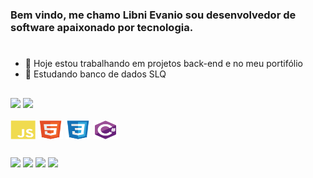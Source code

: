 ### Bem vindo, me chamo Libni Evanio sou desenvolvedor de software apaixonado por tecnologia.
#
- 🔭 Hoje estou trabalhando em projetos back-end e no meu portifólio
- 🌱 Estudando banco de dados SLQ


##
<div style="display: incline_block">

  <img height="180em" src="https://github-readme-stats.vercel.app/api?username=anuraghazra&show_icons=true&theme=dark">
  <img height="180em" src="https://github-readme-stats.vercel.app/api/top-langs/?username=anuraghazra&layout=compact&theme=dark" >
</div>
<div style="display: inline_block"><br>
  <img align="center" alt="Libni-Js" height="30" width="40" src="https://raw.githubusercontent.com/devicons/devicon/master/icons/javascript/javascript-plain.svg">
  <img align="center" alt="Libni-HTML" height="30" width="40" src="https://raw.githubusercontent.com/devicons/devicon/master/icons/html5/html5-original.svg">
  <img align="center" alt="Libni-CSS" height="30" width="40" src="https://raw.githubusercontent.com/devicons/devicon/master/icons/css3/css3-original.svg">
  <img align="center" alt="Libni-Csharp" height="30" width="40" src="https://raw.githubusercontent.com/devicons/devicon/master/icons/csharp/csharp-original.svg">
</div>

##

<div> 

  <a href="https://instagram.com/libnievanio" target="_blank"><img src="https://img.shields.io/badge/-Instagram-%23E4405F?style=for-the-badge&logo=instagram&logoColor=white" target="_blank"></a>
  <a href="https://www.linkedin.com/in/libni-evanio" target="_blank"><img src="https://img.shields.io/badge/-LinkedIn-%230077B5?style=for-the-badge&logo=linkedin&logoColor=white" target="_blank"></a> 
  <a href="https://www.facebook.com/profile.php?id=1792745424" target="blank"><img  widht="50" src="https://img.shields.io/badge/Facebook-1877F2?style=for-the-badge&logo=facebook&logoColor=white"></a>
  <a href = "mailto:libnievanio@gmail.com"><img src="https://img.shields.io/badge/-Gmail-%23333?style=for-the-badge&logo=gmail&logoColor=white" target="_blank"></a>
  
</div>
